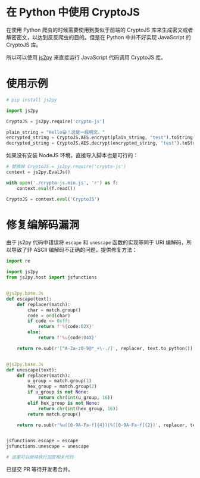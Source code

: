 <!---->
# 在 Python 中使用 CryptoJS
<!---->

在使用 Python 爬虫的时候需要使用到类似于前端的 CryptoJS 库来生成密文或者解密密文，以达到反反爬虫的目的。但是在 Python 中并不好实现 JavaScript 的 CryptoJS 库。

所以可以使用 [js2py](https://github.com/PiotrDabkowski/Js2Py) 来直接运行 JavaScript 代码调用 CryptoJS 库。

# 使用示例

```python
# pip install js2py

import js2py

CryptoJS = js2py.require('crypto-js')

plain_string = "Hello😀！这是一段明文。"
encrypted_string = CryptoJS.AES.encrypt(plain_string, "test").toString()
decrypted_string = CryptoJS.AES.decrypt(encrypted_string, "test").toString(CryptoJS.enc.Utf8)
```

如果没有安装 NodeJS 环境，直接导入脚本也是可行的：

```python
# 替换掉 CryptoJS = js2py.require('crypto-js')
context = js2py.EvalJs()

with open('./crypto-js.min.js', 'r') as f:
    context.eval(f.read())

CryptoJS = context.eval('CryptoJS')
```

# 修复编解码漏洞

由于 js2py 代码中错误将 `escape` 和 `unescape` 函数的实现等同于 URI 编解码，所以导致了非 ASCII 编解码不正确的问题，提供修复方法：

```python
import re

import js2py
from js2py.host import jsfunctions


@js2py.base.Js
def escape(text):
    def replacer(match):
        char = match.group()
        code = ord(char)
        if code <= 0xff:
            return f'%{code:02X}'
        else:
            return f'%u{code:04X}'

    return re.sub(r'[^A-Za-z0-9@*_+\-./]', replacer, text.to_python())


@js2py.base.Js
def unescape(text):
    def replacer(match):
        u_group = match.group(1)
        hex_group = match.group(2)
        if u_group is not None:
            return chr(int(u_group, 16))
        elif hex_group is not None:
            return chr(int(hex_group, 16))
        return match.group()

    return re.sub(r'%u([0-9A-Fa-f]{4})|%([0-9A-Fa-f]{2})', replacer, text.to_python(), flags=re.IGNORECASE)


jsfunctions.escape = escape
jsfunctions.unescape = unescape

# 这里可以继续执行加密相关代码
```

已提交 PR 等待开发者合并。